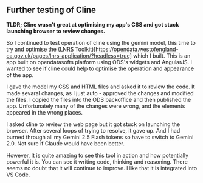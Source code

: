 ## Further testing of Cline

**TLDR; Cline wasn't great at optimising my app's CSS and got stuck launching browser to review changes.**

So I continued to test operation of cline using the gemini model, this time to try and optimise the (LNRS Toolkit)[https://opendata.westofengland-ca.gov.uk/pages/lnrs-application/?headless=true] which I built. This is an app built on opendatasofts platform using ODS's widgets and AngularJS. I wanted to see if cline could help to optimise the operation and appearance of the app.

I gave the model my CSS and HTML files and asked it to review the code. It made sevaral changes, as I just auto - approved the changes and modified the files. I copied the files into the ODS backoffice and then published the app. Unfortunately many of the changes were wrong, and the elements appeared in the wrong places.

I asked cline to review the web page but it got stuck on launching the browser. After several loops of trying to resolve, it gave up. And I had burned through all my Gemini 2.5 Flash tokens so have to switch to Gemini 2.0. Not sure if Claude would have been better.

However, It is quite amazing to see this tool in action and how potentially powerful it is. You can see it writing code, thinking and reasoning. There seems no doubt that it will continue to improve. I like that it is integrated into VS Code.